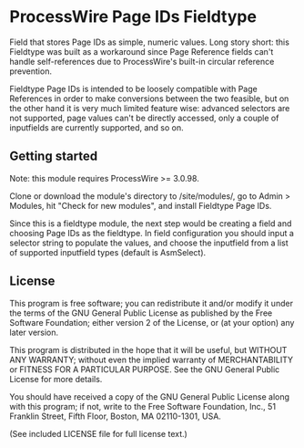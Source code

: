 # ProcessWire Page IDs Fieldtype

Field that stores Page IDs as simple, numeric values. Long story short: this
Fieldtype was built as a workaround since Page Reference fields can't handle
self-references due to ProcessWire's built-in circular reference prevention.

Fieldtype Page IDs is intended to be loosely compatible with Page References
in order to make conversions between the two feasible, but on the other hand
it is very much limited feature wise: advanced selectors are not supported,
page values can't be directly accessed, only a couple of inputfields are
currently supported, and so on.

## Getting started

Note: this module requires ProcessWire >= 3.0.98.

Clone or download the module's directory to /site/modules/, go to Admin >
Modules, hit "Check for new modules", and install Fieldtype Page IDs.

Since this is a fieldtype module, the next step would be creating a field
and choosing Page IDs as the fieldtype. In field configuration you should
input a selector string to populate the values, and choose the inputfield
from a list of supported inputfield types (default is AsmSelect).

## License

This program is free software; you can redistribute it and/or modify it under
the terms of the GNU General Public License as published by the Free Software
Foundation; either version 2 of the License, or (at your option) any later
version.

This program is distributed in the hope that it will be useful, but WITHOUT
ANY WARRANTY; without even the implied warranty of MERCHANTABILITY or FITNESS
FOR A PARTICULAR PURPOSE. See the GNU General Public License for more details.

You should have received a copy of the GNU General Public License along with
this program; if not, write to the Free Software Foundation, Inc., 51 Franklin
Street, Fifth Floor, Boston, MA 02110-1301, USA.

(See included LICENSE file for full license text.)